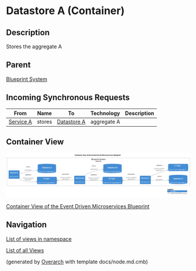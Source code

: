 
# Datastore A (Container)
## Description
Stores the aggregate A

## Parent
[Blueprint System](../../../../../software-development/architecture/blueprint/microservices/event-driven/system.md)
## Incoming Synchronous Requests 
| From | Name | To | Technology | Description |
|---|---|---|---|---|
| [Service A](../../../../../software-development/architecture/blueprint/microservices/event-driven/service-a.md) | stores | [Datastore A](../../../../../software-development/architecture/blueprint/microservices/event-driven/datastore-a.md) | aggregate A |

## Container View
![Container View of the Event Driven Microservices Blueprint](../../../../../software-development/architecture/blueprint/microservices/event-driven/container-view.png)

[Container View of the Event Driven Microservices Blueprint](../../../../../software-development/architecture/blueprint/microservices/event-driven/container-view.md)


## Navigation
[List of views in namespace](./views-in-namespace.md)

[List of all Views](../../../../../views.md)


(generated by [Overarch](https://github.com/soulspace-org/overarch) with template docs/node.md.cmb)
